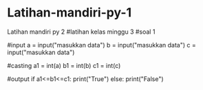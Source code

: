 # Latihan-mandiri-py-1
Latihan mandiri py 2
#latihan kelas minggu 3
#soal 1

 #input
a = input("masukkan data")
b = input("masukkan data")
c = input("masukkan data")

 #casting
a1 = int(a)
b1 = int(b)
c1 = int(c)

 #output
if a1<=b1<=c1:
    print("True")
else:
    print("False")

